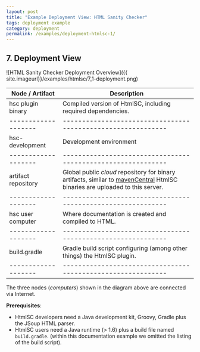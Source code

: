 ```yaml
---
layout: post
title: "Example Deployment View: HTML Sanity Checker"
tags: deployment example 
category: deployment
permalink: /examples/deployment-htmlsc-1/
---
```


<p></p>


## 7. Deployment View

![HTML Sanity Checker Deployment Overview]({{ site.imageurl}}/examples/htmlsc/7_1-deployment.png)


|Node / Artifact    | Description                                                |
|-------------------|------------------------------------------------------------|
|hsc plugin binary  |Compiled version of HtmlSC, including required dependencies.|
|-------------------|------------------------------------------------------------|
|hsc-development    |Development environment                                     |
|-------------------|------------------------------------------------------------|
|artifact repository|Global public _cloud_ repository for binary artifacts, similar to [mavenCentral](https://mvnrepository.com/) HtmlSC binaries are uploaded to this server.   |
|-------------------|------------------------------------------------------------|
|hsc user computer  |Where documentation is created and compiled to HTML.      |
|-------------------|------------------------------------------------------------|
|build.gradle       |Gradle build script configuring (among other things) the HtmlSC plugin. |
|-------------------|------------------------------------------------------------|

The three nodes (_computers_) shown in the diagram above are connected via Internet.

**Prerequisites**:

* HtmlSC developers need a Java development kit, Groovy, Gradle plus the JSoup
HTML parser.
* HtmlSC users need a Java runtime (> 1.6) plus a build file named `build.gradle`.
(within this documentation example we omitted the listing of the build script).




